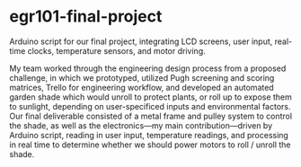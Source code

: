 # egr101-final-project
Arduino script for our final project, integrating LCD screens, user input, real-time clocks, temperature sensors, and motor driving.

My team worked through the engineering design process from a proposed challenge, in which we prototyped, utilized Pugh screening and scoring matrices, Trello for engineering workflow, and developed an automated garden shade which would unroll to protect plants, or roll up to expose them to sunlight, depending on user-specificed inputs and environmental factors. Our final deliverable consisted of a metal frame and pulley system to control the shade, as well as the electronics—my main contribution—driven by Arduino script, reading in user input, temperature readings, and processing in real time to determine whether we should power motors to roll / unroll the shade. 
